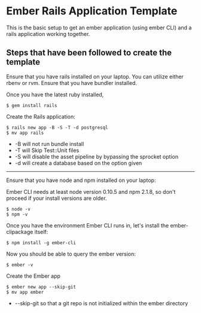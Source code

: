 # Ember Rails Application Template

This is the basic setup to get an ember application (using ember CLI) and a rails application working together.

## Steps that have been followed to create the template
Ensure that you have rails installed on your laptop. You can utilize either rbenv or rvm.
Ensure that you have bundler installed.

Once you have the latest ruby installed,
```
$ gem install rails
``` 

Create the Rails application:


```
$ rails new app -B -S -T -d postgresql
$ mv app rails
```
* -B will not run bundle install
* -T will Skip Test::Unit files
* -S will disable the asset pipeline by bypassing the sprocket option
* -d will create a database based on the option given

---

Ensure that you have node and npm installed on your laptop:

Ember CLI needs at least node version 0.10.5 and npm 2.1.8, so don't proceed if your install versions are older.

```
$ node -v
$ npm -v
```

Once you have the environment Ember CLI runs in, let's install the ember-clipackage itself:

```
$ npm install -g ember-cli
```

Now you should be able to query the ember version:

```
$ ember -v
```

Create the Ember app

```
$ ember new app --skip-git
$ mv app ember
```

* --skip-git so that a git repo is not initialized within the ember directory 

